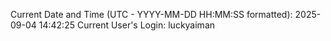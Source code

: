 Current Date and Time (UTC - YYYY-MM-DD HH:MM:SS formatted): 2025-09-04 14:42:25
Current User's Login: luckyaiman
